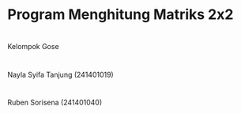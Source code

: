 # Program Menghitung Matriks 2x2
#
Kelompok Gose
#
Nayla Syifa Tanjung (241401019)
#
Ruben Sorisena (241401040)
